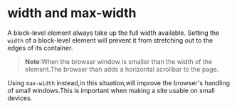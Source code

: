 # width and max-width
A block-level element always take up the full width available.
Setting the `width` of a block-level element will prevent it from stretching out to the edges of its container.
> **Note**:When the browser window is smaller than the width of the element.The browser than adds a horizontal scrollbar to the page.

Using `max-width` instead,in this situation,will improve the browser's handling of small windows.This is important when making a site usable on small devices.